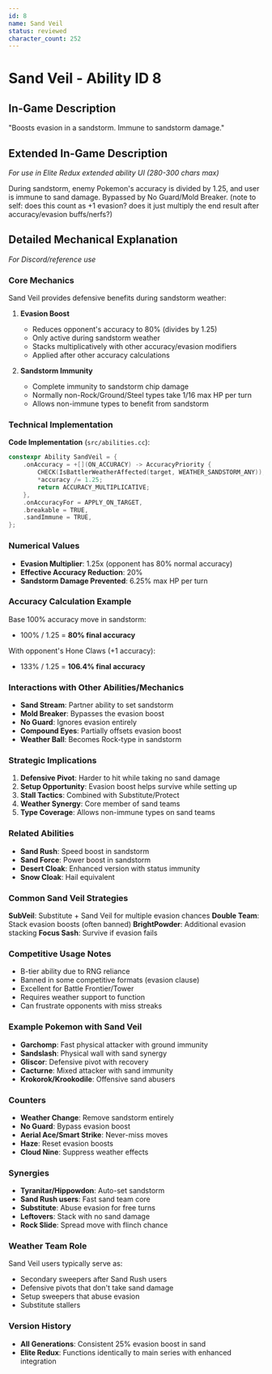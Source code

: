 ```yaml
---
id: 8
name: Sand Veil
status: reviewed
character_count: 252
---
```


# Sand Veil - Ability ID 8

## In-Game Description
"Boosts evasion in a sandstorm. Immune to sandstorm damage."

## Extended In-Game Description
*For use in Elite Redux extended ability UI (280-300 chars max)*

During sandstorm, enemy Pokemon's accuracy is divided by 1.25, and user is immune to sand damage. Bypassed by No Guard/Mold Breaker. (note to self: does this count as +1 evasion? does it just multiply the end result after accuracy/evasion buffs/nerfs?)

## Detailed Mechanical Explanation
*For Discord/reference use*

### Core Mechanics
Sand Veil provides defensive benefits during sandstorm weather:

1. **Evasion Boost**
   - Reduces opponent's accuracy to 80% (divides by 1.25)
   - Only active during sandstorm weather
   - Stacks multiplicatively with other accuracy/evasion modifiers
   - Applied after other accuracy calculations

2. **Sandstorm Immunity**
   - Complete immunity to sandstorm chip damage
   - Normally non-Rock/Ground/Steel types take 1/16 max HP per turn
   - Allows non-immune types to benefit from sandstorm

### Technical Implementation

**Code Implementation** (`src/abilities.cc`):
```cpp
constexpr Ability SandVeil = {
    .onAccuracy = +[](ON_ACCURACY) -> AccuracyPriority {
        CHECK(IsBattlerWeatherAffected(target, WEATHER_SANDSTORM_ANY));
        *accuracy /= 1.25;
        return ACCURACY_MULTIPLICATIVE;
    },
    .onAccuracyFor = APPLY_ON_TARGET,
    .breakable = TRUE,
    .sandImmune = TRUE,
};
```

### Numerical Values
- **Evasion Multiplier**: 1.25x (opponent has 80% normal accuracy)
- **Effective Accuracy Reduction**: 20%
- **Sandstorm Damage Prevented**: 6.25% max HP per turn

### Accuracy Calculation Example
Base 100% accuracy move in sandstorm:
- 100% / 1.25 = **80% final accuracy**

With opponent's Hone Claws (+1 accuracy):
- 133% / 1.25 = **106.4% final accuracy**

### Interactions with Other Abilities/Mechanics
- **Sand Stream**: Partner ability to set sandstorm
- **Mold Breaker**: Bypasses the evasion boost
- **No Guard**: Ignores evasion entirely
- **Compound Eyes**: Partially offsets evasion boost
- **Weather Ball**: Becomes Rock-type in sandstorm

### Strategic Implications
1. **Defensive Pivot**: Harder to hit while taking no sand damage
2. **Setup Opportunity**: Evasion boost helps survive while setting up
3. **Stall Tactics**: Combined with Substitute/Protect
4. **Weather Synergy**: Core member of sand teams
5. **Type Coverage**: Allows non-immune types on sand teams

### Related Abilities
- **Sand Rush**: Speed boost in sandstorm
- **Sand Force**: Power boost in sandstorm
- **Desert Cloak**: Enhanced version with status immunity
- **Snow Cloak**: Hail equivalent

### Common Sand Veil Strategies
**SubVeil**: Substitute + Sand Veil for multiple evasion chances
**Double Team**: Stack evasion boosts (often banned)
**BrightPowder**: Additional evasion stacking
**Focus Sash**: Survive if evasion fails

### Competitive Usage Notes
- B-tier ability due to RNG reliance
- Banned in some competitive formats (evasion clause)
- Excellent for Battle Frontier/Tower
- Requires weather support to function
- Can frustrate opponents with miss streaks

### Example Pokemon with Sand Veil
- **Garchomp**: Fast physical attacker with ground immunity
- **Sandslash**: Physical wall with sand synergy
- **Gliscor**: Defensive pivot with recovery
- **Cacturne**: Mixed attacker with sand immunity
- **Krokorok/Krookodile**: Offensive sand abusers

### Counters
- **Weather Change**: Remove sandstorm entirely
- **No Guard**: Bypass evasion boost
- **Aerial Ace/Smart Strike**: Never-miss moves
- **Haze**: Reset evasion boosts
- **Cloud Nine**: Suppress weather effects

### Synergies
- **Tyranitar/Hippowdon**: Auto-set sandstorm
- **Sand Rush users**: Fast sand team core
- **Substitute**: Abuse evasion for free turns
- **Leftovers**: Stack with no sand damage
- **Rock Slide**: Spread move with flinch chance

### Weather Team Role
Sand Veil users typically serve as:
- Secondary sweepers after Sand Rush users
- Defensive pivots that don't take sand damage
- Setup sweepers that abuse evasion
- Substitute stallers

### Version History
- **All Generations**: Consistent 25% evasion boost in sand
- **Elite Redux**: Functions identically to main series with enhanced integration